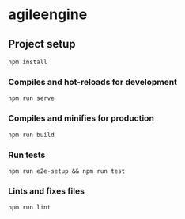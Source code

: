 # agileengine

## Project setup
```
npm install
```

### Compiles and hot-reloads for development
```
npm run serve
```

### Compiles and minifies for production
```
npm run build
```

### Run tests
```
npm run e2e-setup && npm run test
```

### Lints and fixes files
```
npm run lint
```

